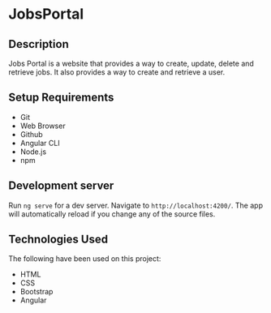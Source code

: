 # JobsPortal

## Description

Jobs Portal is a website that provides a way to create, update, delete and retrieve jobs. It also provides a way to create and retrieve a user.

## Setup Requirements

- Git
- Web Browser
- Github
- Angular CLI 
- Node.js
- npm

## Development server

Run `ng serve` for a dev server. Navigate to `http://localhost:4200/`. The app will automatically reload if you change any of the source files.

## Technologies Used

The following have been used on this project:

- HTML
- CSS
- Bootstrap
- Angular
